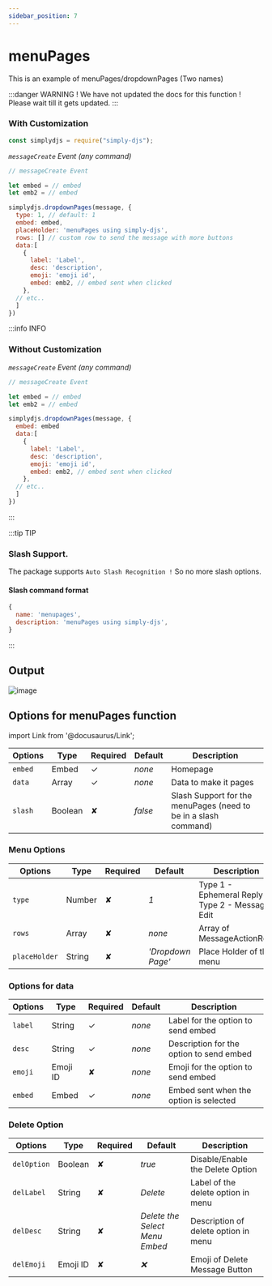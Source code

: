 ```yaml
---
sidebar_position: 7
---
```


# menuPages

This is an example of menuPages/dropdownPages (Two names)

:::danger WARNING !
We have not updated the docs for this function ! Please wait till it gets updated.
:::

### With Customization

```js
const simplydjs = require("simply-djs");
```

_`messageCreate` Event (any command)_

```js
// messageCreate Event

let embed = // embed
let emb2 = // embed

simplydjs.dropdownPages(message, {
  type: 1, // default: 1
  embed: embed,
  placeHolder: 'menuPages using simply-djs',
  rows: [] // custom row to send the message with more buttons
  data:[
    {
      label: 'Label',
      desc: 'description',
      emoji: 'emoji id',
      embed: emb2, // embed sent when clicked
    },
  // etc..
  ]
})

```

:::info INFO

### Without Customization

_`messageCreate` Event (any command)_

```js
// messageCreate Event

let embed = // embed
let emb2 = // embed

simplydjs.dropdownPages(message, {
  embed: embed
  data:[
    {
      label: 'Label',
      desc: 'description',
      emoji: 'emoji id',
      embed: emb2, // embed sent when clicked
    },
  // etc..
  ]
})
```

:::

:::tip TIP

### Slash Support.

The package supports `Auto Slash Recognition !` So no more slash options.

#### Slash command format

```js
{
  name: 'menupages',
  description: 'menuPages using simply-djs',
}
```

:::

## Output

![image](https://user-images.githubusercontent.com/71836991/129902270-328bb8c3-f3f0-4d97-a4bc-28e309f565b8.png)

## Options for menuPages function

import Link from '@docusaurus/Link';

| Options | Type                                                                                                               | Required | Default | Description                                                     |
| ------- | ------------------------------------------------------------------------------------------------------------------ | -------- | ------- | --------------------------------------------------------------- |
| `embed` | <Link to="https://discord.js.org/#/docs/main/stable/class/MessageEmbed">Embed</Link>                               | ✓        | _none_  | Homepage                                                        |
| `data`  | <Link to="https://developer.mozilla.org/en-US/docs/Web/JavaScript/Reference/Global_Objects/Array">Array</Link>     | ✓        | _none_  | Data to make it pages                                           |
| `slash` | <Link to="https://developer.mozilla.org/en-US/docs/Web/JavaScript/Reference/Global_Objects/Boolean">Boolean</Link> | ✘        | _false_ | Slash Support for the menuPages (need to be in a slash command) |

### Menu Options

| Options       | Type                                                                                                             | Required | Default           | Description                                      |
| ------------- | ---------------------------------------------------------------------------------------------------------------- | -------- | ----------------- | ------------------------------------------------ |
| `type`        | <Link to="https://developer.mozilla.org/en-US/docs/Web/JavaScript/Reference/Global_Objects/String">Number</Link> | ✘        | _1_               | Type 1 - Ephemeral Reply / Type 2 - Message Edit |
| `rows`        | <Link to="https://developer.mozilla.org/en-US/docs/Web/JavaScript/Reference/Global_Objects/Array">Array</Link>   | ✘        | _none_            | Array of MessageActionRow                        |
| `placeHolder` | <Link to="https://developer.mozilla.org/en-US/docs/Web/JavaScript/Reference/Global_Objects/String">String</Link> | ✘        | _'Dropdown Page'_ | Place Holder of the menu                         |

### Options for data

| Options | Type                                                                                                               | Required | Default | Description                              |
| ------- | ------------------------------------------------------------------------------------------------------------------ | -------- | ------- | ---------------------------------------- |
| `label` | <Link to="https://developer.mozilla.org/en-US/docs/Web/JavaScript/Reference/Global_Objects/String">String</Link>   | ✓        | _none_  | Label for the option to send embed       |
| `desc`  | <Link to="https://developer.mozilla.org/en-US/docs/Web/JavaScript/Reference/Global_Objects/String">String</Link>   | ✓        | _none_  | Description for the option to send embed |
| `emoji` | <Link to="https://developer.mozilla.org/en-US/docs/Web/JavaScript/Reference/Global_Objects/String">Emoji ID</Link> | ✘        | _none_  | Emoji for the option to send embed       |
| `embed` | <Link to="https://discord.js.org/#/docs/main/stable/class/MessageEmbed">Embed</Link>                               | ✓        | _none_  | Embed sent when the option is selected   |

### Delete Option

<div style={{textAlign: 'center'}}>

| Options     | Type                                                                                                               | Required | Default                        | Description                          |
| ----------- | ------------------------------------------------------------------------------------------------------------------ | -------- | ------------------------------ | ------------------------------------ |
| `delOption` | <Link to="https://developer.mozilla.org/en-US/docs/Web/JavaScript/Reference/Global_Objects/Boolean">Boolean</Link> | ✘        | _true_                         | Disable/Enable the Delete Option     |
| `delLabel`  | <Link to="https://developer.mozilla.org/en-US/docs/Web/JavaScript/Reference/Global_Objects/String">String</Link>   | ✘        | _Delete_                       | Label of the delete option in menu   |
| `delDesc`   | <Link to="https://developer.mozilla.org/en-US/docs/Web/JavaScript/Reference/Global_Objects/String">String</Link>   | ✘        | _Delete the Select Menu Embed_ | Description of delete option in menu |
| `delEmoji`  | <Link to="https://developer.mozilla.org/en-US/docs/Web/JavaScript/Reference/Global_Objects/String">Emoji ID</Link> | ✘        | _❌_                           | Emoji of Delete Message Button       |

</div>
